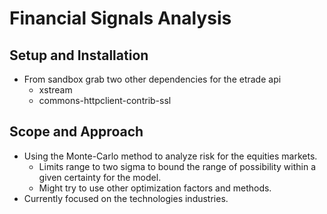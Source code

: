 # Financial Signals Analysis
## Setup and Installation
* From sandbox grab two other dependencies for the etrade api
    * xstream
    * commons-httpclient-contrib-ssl
## Scope and Approach
* Using the Monte-Carlo method to analyze risk for the equities markets.
    * Limits range to two sigma to bound the range of possibility within a given certainty for the model.
    * Might try to use other optimization factors and methods.
* Currently focused on the technologies industries.
